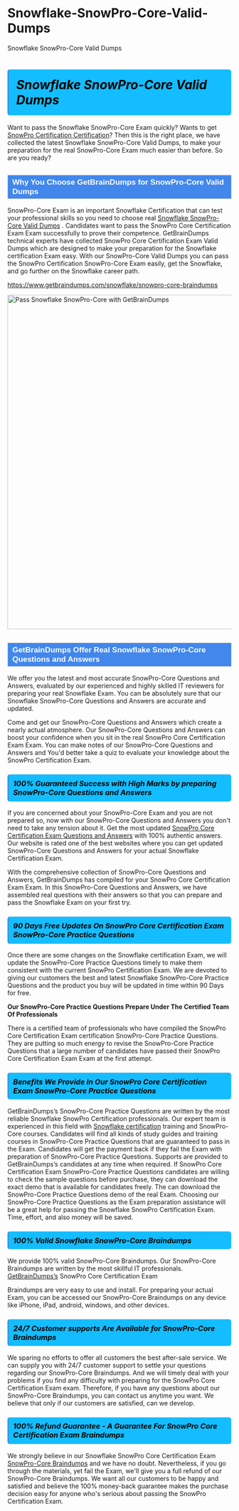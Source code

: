 # Snowflake-SnowPro-Core-Valid-Dumps
Snowflake SnowPro-Core Valid Dumps
<h1><strong><span style="display: block; color: #000000; background: #14BDFF; border: 0.5px solid #AED6F1; border-left: 3px solid #3498DB; padding: .6em; border-radius: 6px;">                     <em>Snowflake SnowPro-Core <span class="exam_variation">Valid Dumps</span> </em>                </span></strong>            </h1>                        <p>Want to pass the Snowflake SnowPro-Core Exam quickly? Wants to get <a href="https://www.getbraindumps.com/snowflake/snowpro-certification-braindumps.html">SnowPro Certification Certification</a>?  Then this is the right place, we have collected the             latest Snowflake SnowPro-Core <span class="exam_variation">Valid Dumps</span>, to make your preparation for the real SnowPro-Core Exam much easier than before. So are you ready?</p>                        <h2 style="background: #4287ec; border: 1px solid #cccccc; padding: 5px 10px;">                <span style="color: #ffffff;">                    <span style="font-size: 11pt;">                        <span style="line-height: normal;">                            <span style="font-family: Calibri,sans-serif;">                                <strong>                                    <span style="font-size: 13.0pt;">Why You Choose GetBrainDumps for SnowPro-Core <span class="exam_variation">Valid Dumps</span></span>                                </strong>                            </span>                        </span>                    </span>                </span>            </h2>                        <p>SnowPro-Core Exam is an important Snowflake Certification that can test your professional skills so you need to choose real <a href="https://www.getbraindumps.com/snowflake/snowpro-core-braindumps">Snowflake SnowPro-Core <span class="exam_variation">Valid Dumps</span></a> .             Candidates want to pass the SnowPro Core Certification Exam Exam successfully to prove their competence. GetBrainDumps technical experts             have collected SnowPro Core Certification Exam <span class="exam_variation">Valid Dumps</span> which are designed to make your preparation for the Snowflake certification Exam easy. With our             SnowPro-Core <span class="exam_variation">Valid Dumps</span> you can pass the SnowPro Certification SnowPro-Core Exam easily, get the Snowflake, and go further on the Snowflake career path.</p>                        <p><a href="https://www.getbraindumps.com/snowflake/snowpro-core-braindumps">https://www.getbraindumps.com/snowflake/snowpro-core-braindumps</a></p>                        <p><a href="https://www.getbraindumps.com/"><img src="https://www.getbraindumps.com/images/get-updated-exam-questions-with-discount-getbraindumps.jpg" class="postImage" alt="Pass Snowflake SnowPro-Core with GetBrainDumps" width="750"></a></p>                            <h2 style="background: #4287ec; border: 1px solid #cccccc; padding: 5px 10px;">                <span style="color: #ffffff;">                    <span style="font-size: 11pt;">                        <span style="line-height: normal;">                            <span style="font-family: Calibri,sans-serif;">                                <strong>                                    <span style="font-size: 13.0pt;">GetBrainDumps Offer Real Snowflake SnowPro-Core <span class="exam_variation2">Questions and Answers</span></span>                                </strong>                            </span>                        </span>                    </span>                </span>            </h2>                        <p>We offer you the latest and most accurate SnowPro-Core <span class="exam_variation2">Questions and Answers</span>, evaluated by our experienced and highly skilled IT reviewers for preparing your             real Snowflake Exam. You can be absolutely sure that our Snowflake SnowPro-Core <span class="exam_variation2">Questions and Answers</span> are accurate and updated.</p>                        <p>Come and get our SnowPro-Core <span class="exam_variation2">Questions and Answers</span> which create a nearly actual atmosphere. Our SnowPro-Core <span class="exam_variation2">Questions and Answers</span> can boost your confidence when you sit             in the real SnowPro Core Certification Exam Exam. You can make notes of our SnowPro-Core <span class="exam_variation2">Questions and Answers</span> and You'd better take a quiz to evaluate             your knowledge about the SnowPro Certification Exam.</p>                        <h3>                <strong>                    <span style="display: block; color: #000000; background: #14BDFF; border: 0.5px solid #AED6F1; border-left: 3px solid #3498DB; padding: .6em; border-radius: 6px;">                        <em>100% Guaranteed Success with High Marks by preparing SnowPro-Core <span class="exam_variation2">Questions and Answers</span></em>                    </span>                </strong>            </h3>                        <p>If you are concerned about your SnowPro-Core Exam and you are not prepared so, now with our SnowPro-Core <span class="exam_variation2">Questions and Answers</span> you don't need to take any tension about it.            Get the most updated <a href="https://www.getbraindumps.com/snowflake/snowpro-core-braindumps">SnowPro Core Certification Exam <span class="exam_variation2">Questions and Answers</span></a> with 100% authentic answers. Our website is rated one of the best websites where you can             get updated SnowPro-Core <span class="exam_variation2">Questions and Answers</span> for your actual Snowflake Certification Exam.</p>                        <p>With the comprehensive collection of SnowPro-Core <span class="exam_variation2">Questions and Answers</span>, GetBrainDumps has compiled for your SnowPro Core Certification Exam Exam. In this SnowPro-Core <span class="exam_variation2">Questions and Answers</span>,             we have assembled real questions with their answers so that you can prepare and pass the Snowflake Exam on your first try.</p>                        <h3>                <strong>                    <span style="display: block; color: #000000; background: #14BDFF; border: 0.5px solid #AED6F1; border-left: 3px solid #3498DB; padding: .6em; border-radius: 6px;">                        <em>90 Days Free Updates On SnowPro Core Certification Exam SnowPro-Core <span class="exam_variation3">Practice Questions</span></em>                    </span>                </strong>            </h3>                        <p>Once there are some changes on the Snowflake certification Exam, we will update the SnowPro-Core <span class="exam_variation3">Practice Questions</span> timely to make them consistent with the current             SnowPro Certification Exam. We are devoted to giving our customers the best and latest Snowflake SnowPro-Core <span class="exam_variation3">Practice Questions</span> and the product you buy             will be updated in time within 90 Days for free.</p>                        <p><strong>Our SnowPro-Core <span class="exam_variation3">Practice Questions</span> Prepare Under The Certified Team Of Professionals</strong></p>                        <p>There is a certified team of professionals who have compiled the SnowPro Core Certification Exam certification             SnowPro-Core <span class="exam_variation3">Practice Questions</span>. They are putting so much energy to revise the SnowPro-Core <span class="exam_variation3">Practice Questions</span> that a large number of candidates have passed             their SnowPro Core Certification Exam Exam  at the first attempt.</p>                        <h3>                <strong>                    <span style="display: block; color: #000000; background: #14BDFF; border: 0.5px solid #AED6F1; border-left: 3px solid #3498DB; padding: .6em; border-radius: 6px;">                        <em>Benefits We Provide In Our SnowPro Core Certification Exam SnowPro-Core <span class="exam_variation3">Practice Questions</span></em>                    </span>                </strong>            </h3>                        <p>GetBrainDumps’s SnowPro-Core <span class="exam_variation3">Practice Questions</span> are written by the most reliable Snowflake SnowPro Certification professionals. Our expert team is experienced in             this field with <a href="https://www.getbraindumps.com/snowflake-braindumps.html">Snowflake certification</a> training and SnowPro-Core courses. Candidates will find all kinds of study guides and training courses in             SnowPro-Core <span class="exam_variation3">Practice Questions</span> that are guaranteed to pass in the Exam. Candidates will get the payment back if they fail the Exam with preparation of             SnowPro-Core <span class="exam_variation3">Practice Questions</span>. Supports are provided to GetBrainDumps’s candidates at any time when required. If SnowPro Core Certification Exam             SnowPro-Core <span class="exam_variation3">Practice Questions</span> candidates are willing to check the sample questions before purchase, they can download the exact demo that is available             for candidates freely. The can download the SnowPro-Core <span class="exam_variation3">Practice Questions</span> demo of the real Exam. Choosing our SnowPro-Core <span class="exam_variation3">Practice Questions</span> as the Exam preparation             assistance will be a great help for passing the Snowflake SnowPro Certification Exam. Time, effort, and also money will be saved.</p>                        <h3>                <strong>                    <span style="display: block; color: #000000; background: #14BDFF; border: 0.5px solid #AED6F1; border-left: 3px solid #3498DB; padding: .6em; border-radius: 6px;">                        <em>100% Valid Snowflake SnowPro-Core <span class="exam_variation4">Braindumps</span></em>                    </span>                </strong>            </h3>                        <p>We provide 100% valid SnowPro-Core <span class="exam_variation4">Braindumps</span>. Our SnowPro-Core <span class="exam_variation4">Braindumps</span> are written by the most skillful IT professionals. <a href="https://www.getbraindumps.com/">GetBrainDumps’s</a> SnowPro Core Certification Exam</p>            <p> <span class="exam_variation4">Braindumps</span> are very easy to use and install. For preparing your actual Exam, you can be accessed our SnowPro-Core <span class="exam_variation4">Braindumps</span> on any device like iPhone, iPad, android, windows, and other devices.</p>                        <h3>                <strong>                    <span style="display: block; color: #000000; background: #14BDFF; border: 0.5px solid #AED6F1; border-left: 3px solid #3498DB; padding: .6em; border-radius: 6px;">                        <em>24/7 Customer supports Are Available for SnowPro-Core <span class="exam_variation4">Braindumps</span></em>                    </span>                </strong>            </h3>                        <p>We sparing no efforts to offer all customers the best after-sale service. We can supply you with 24/7 customer support to settle your             questions regarding our SnowPro-Core <span class="exam_variation4">Braindumps</span>. And we will timely deal with your problems if you find any difficulty with preparing for the             SnowPro Core Certification Exam exam. Therefore, if you have any questions about our SnowPro-Core <span class="exam_variation4">Braindumps</span>, you can contact us             anytime you want. We believe that only if our customers are satisfied, can we develop.</p>                        <h3>                <strong>                    <span style="display: block; color: #000000; background: #14BDFF; border: 0.5px solid #AED6F1; border-left: 3px solid #3498DB; padding: .6em; border-radius: 6px;">                        <em>100% Refund Guarantee - A Guarantee For SnowPro Core Certification Exam <span class="exam_variation4">Braindumps</span></em>                    </span>                </strong>            </h3>                        <p>We strongly believe in our Snowflake SnowPro Core Certification Exam <a href="https://www.getbraindumps.com/snowflake/snowpro-core-braindumps">SnowPro-Core <span class="exam_variation4">Braindumps</span></a> and we have no doubt. Nevertheless, if you go through             the materials, yet fail the Exam, we'll give you a full refund of our SnowPro-Core <span class="exam_variation4">Braindumps</span>. We want all our customers to be happy and satisfied and             believe the 100% money-back guarantee makes the purchase decision easy for anyone who's serious about passing the SnowPro Certification Exam.</p>                    
